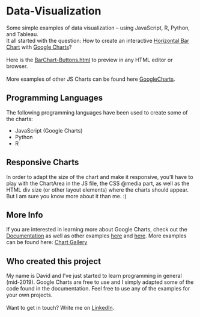 # Data-Visualization
Some simple examples of data visualization – using JavaScript, R, Python, and Tableau.
<br>
It all started with the question: How to create an interactive <a href="https://developers.google.com/chart/interactive/docs/gallery/barchart" target="_blank">Horizontal Bar Chart</a> with <a href="https://developers.google.com/chart/" target="_blank">Google Charts</a>?
<br>
<br>
Here is the [BarChart-Buttons.html](BarChart-Buttons.html) to preview in any HTML editor or browser. 
<br>
<br>
More examples of other JS Charts can be found here <a href="https://github.com/DavidJKTofan/Data-Visualization/tree/master/GoogleCharts" target="_blank">GoogleCharts</a>.

## Programming Languages
The following programming languages have been used to create some of the charts: 

- JavaScript (Google Charts)
- Python
- R

## Responsive Charts
In order to adapt the size of the chart and make it responsive, you'll have to play with the ChartArea in the JS file, the CSS @media part, as well as the HTML div size (or other layout elements) where the charts should appear. But I am sure you know more about it than me. :)

## More Info
If you are interested in learning more about Google Charts, check out the <a href="https://developers.google.com/chart/interactive/docs/" target="_blank">Documentation</a> as well as other examples <a href="https://www.w3schools.com/howto/howto_google_charts.asp" target="_blank">here</a> and <a href="https://www.tutorialspoint.com/googlecharts/index.htm" target="_blank">here</a>. More examples can be found here: <a href="https://developers.google.com/chart/interactive/docs/gallery" target="_blank">Chart Gallery</a>

## Who created this project
My name is David and I've just started to learn programming in general (mid-2019). Google Charts are free to use and I simply adapted some of the code found in the documentation. Feel free to use any of the examples for your own projects.
<br>
<br>
Want to get in touch? Write me on <a href="https://www.linkedin.com/in/davidtofan" target="_blank">LinkedIn</a>.
